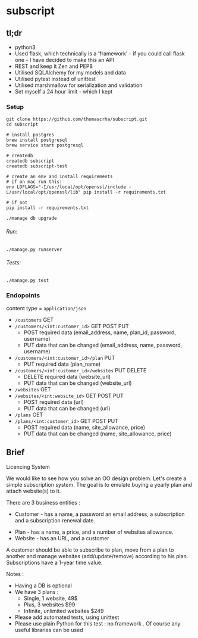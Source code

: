 # subscript

## tl;dr

* python3
* Used flask, which technically is a 'framework' - if you could call flask one - I have decided to make this an API
* REST and keep it Zen and PEP8
* Utilised SQLAlchemy for my models and data
* Utilised pytest instead of unittest
* Utilised marshmallow for serialization and validation
* Set myself a 24 hour limit - which I kept

### Setup

```
git clone https://github.com/thomascrha/subscript.git
cd subscript

# install postgres
brew install postgresql
brew service start postgresql

# createdb
createdb subscript
createdb subscript-test

# create an env and install requirements
# if on mac run this:
env LDFLAGS="-I/usr/local/opt/openssl/include -L/usr/local/opt/openssl/lib" pip install -r requirements.txt

# if not
pip install -r requirements.txt

./manage db upgrade
```

###### Run:

```
./manage.py runserver
```

###### Tests:

```
./manage.py test
```

### Endopoints

content type = `application/json`

* `/customers` GET
* `/customers/<int:customer_id>` GET POST PUT
    * POST required data (email_address, name, plan_id, password, username)
    * PUT data that can be changed (email_address, name, password, username)
* `/customers/<int:customer_id>/plan` PUT
    * PUT required data (plan_name)
* `/customers/<int:customer_id>/websites` PUT DELETE
    * DELETE required data (website_url)
    * PUT data that can be changed (website_url)
* `/websites` GET
* `/websites/<int:website_id>` GET POST PUT
    * POST required data (url)
    * PUT data that can be changed (url)
* `/plans` GET
* `/plans/<int:customer_id>` GET POST PUT
    * POST required data (name, site_allowance, price)
    * PUT data that can be changed (name, site_allowance, price)


## Brief

Licencing System

We would like to see how you solve an OO design problem. Let's create a simple subscription system. 
The goal is to emulate buying a yearly plan and attach website(s) to it.

There are 3 business entities : 

* Customer - has a name, a password an email address, a subscription and a subscription renewal date. 
- Plan - has a name, a price, and a number of websites allowance. 
- Website - has an URL, and a customer


A customer should be able to subscribe to plan, move from a plan to another and manage websites (add/update/remove) according to his plan.
Subscriptions have a 1-year time value.


Notes : 
- Having a DB is optional
- We have 3 plans :
    - Single, 1 website, 49$
    - Plus, 3 websites $99
    - Infinite, unlimited websites $249
- Please add automated tests, using unittest
- Please use plain Python for this test : no framework . Of course any useful libraries can be used
